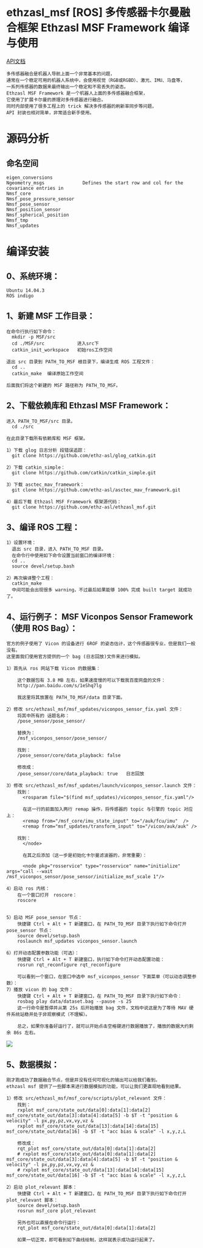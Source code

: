 # ethzasl_msf [ROS] 多传感器卡尔曼融合框架 Ethzasl MSF Framework 编译与使用


[API文档](http://ethz-asl.github.io/ethzasl_msf)


    多传感器融合是机器人导航上面一个非常基本的问题，
    通常在一个稳定可用的机器人系统中，会使用视觉（RGB或RGBD）、激光、IMU、马盘等，
    一系列传感器的数据来最终输出一个稳定和不易丢失的姿态。
    Ethzasl MSF Framework 是一个机器人上面的多传感器融合框架，
    它使用了扩展卡尔曼的原理对多传感器进行融合。
    同时内部使用了很多工程上的 trick 解决多传感器的刷新率同步等问题，
    API 封装也相对简单，非常适合新手使用。



# 源码分析
## 命名空间
    eigen_conversions	
    Ngeometry_msgs	            Defines the start row and col for the covariance entries in
    Nmsf_core	
    Nmsf_pose_pressure_sensor	
    Nmsf_pose_sensor	
    Nmsf_position_sensor	
    Nmsf_spherical_position	
    Nmsf_tmp	
    Nmsf_updates	

## 

# 编译安装
## 0、系统环境：

    Ubuntu 14.04.3
    ROS indigo

## 1、新建 MSF 工作目录：

    在命令行执行如下命令：
      mkdir -p MSF/src
      cd ./MSF/src            进入src下
      catkin_init_workspace   初始ros工作空间

    退出 src 目录到 PATH_TO_MSF 根目录下，编译生成 ROS 工程文件：
      cd ..
      catkin_make  编译原始工作空间

    后面我们将这个新建的 MSF 路径称为 PATH_TO_MSF。

## 2、下载依赖库和 Ethzasl MSF Framework：
    进入 PATH_TO_MSF/src 目录。
      cd ./src

    在此目录下载所有依赖库和 MSF 框架。

    1）下载 glog 日志分析 段错误追踪：
      git clone https://github.com/ethz-asl/glog_catkin.git

    2）下载 catkin_simple：
      git clone https://github.com/catkin/catkin_simple.git

    3）下载 asctec_mav_framework：
      git clone https://github.com/ethz-asl/asctec_mav_framework.git

    4）最后下载 Ethzasl MSF Framework 框架源代码：
      git clone https://github.com/ethz-asl/ethzasl_msf.git
## 3、编译 ROS 工程：
    1）设置环境：
      退出 src 目录，进入 PATH_TO_MSF 目录。
      在命令行中使用如下命令设置当前窗口的编译环境：	
      cd ..
      source devel/setup.bash

    2）再次编译整个工程：
      catkin_make
      中间可能会出现很多 warning，不过最后如果能够 100% 完成 built target 就成功了。

## 4、运行例子： MSF Viconpos Sensor Framework（使用 ROS Bag）：
    官方的例子使用了 Vicon 的设备进行 6ROF 的姿态估计，这个传感器很专业，但是我们一般没有。
    这里面我们使用官方提供的一个 bag (日志回放)文件来进行模拟。

    1）首先从 ros 网站下载 Vicon 的数据集：

        这个数据包有 3.8 MB 左右，如果速度慢的可以下载我百度网盘的文件：
        http://pan.baidu.com/s/1eShq7lg

        我这里将其放置在 PATH_TO_MSF/data 目录下面。

    2）修改 src/ethzasl_msf/msf_updates/viconpos_sensor_fix.yaml 文件：
        将其中所有的 话题名称：
        /pose_sensor/pose_sensor/

        替换为：
        /msf_viconpos_sensor/pose_sensor/

        找到：
        /pose_sensor/core/data_playback: false 

        修改成：
        /pose_sensor/core/data_playback: true   日志回放

    3）修改 src/ethzasl_msf/msf_updates/launch/viconpos_sensor.launch 文件：
        找到：
          <rosparam file="$(find msf_updates)/viconpos_sensor_fix.yaml"/>

          在这一行的前面加入两行 remap 操作，将传感器的 topic 与引擎的 topic 对应上：
          <remap from="/msf_core/imu_state_input" to="/auk/fcu/imu"  />
          <remap from="msf_updates/transform_input" to="/vicon/auk/auk" />

        找到：
          </node>

          在其之后添加（这一步是初始化卡尔曼滤波器的，非常重要）：

          <node pkg="rosservice" type="rosservice" name="initialize" args="call --wait /msf_viconpos_sensor/pose_sensor/initialize_msf_scale 1"/>

    4）启动 ros 内核：
        在一个窗口打开　roscore：
        roscore


    5）启动 MSF pose_sensor 节点：
        快捷键 Ctrl + Alt + T 新建窗口，在 PATH_TO_MSF 目录下执行如下命令打开　pose_sensor 节点：
        source devel/setup.bash 
        roslaunch msf_updates viconpos_sensor.launch

    6）打开动态配置参数功能（可选）：
        快捷键 Ctrl + Alt + T 新建窗口，执行如下命令打开动态配置功能：
        rosrun rqt_reconfigure rqt_reconfigure

        可以看到一个窗口，在窗口中选中 msf_viconpos_sensor 下面菜单（可以动态调整参数）：
    7）播放 vicon 的 bag 文件：
        快捷键 Ctrl + Alt + T 新建窗口，在 PATH_TO_MSF 目录下执行如下命令：
        rosbag play data/dataset.bag --pause -s 25
        这一行命令是暂停并从第 25s 后开始播放 bag 文件，文档中说这是为了等待 MAV 硬件系统站稳并处于非观察模式（不理解）。

        总之，如果你准备好运行了，就可以开始点击空格键进行数据播放了，播放的数据大约剩余 86s 左右。
![](http://wiki.ros.org/ethzasl_sensor_fusion/Tutorials/Introductory%20Tutorial%20for%20Multi-Sensor%20Fusion%20Framework?action=AttachFile&do=get&target=rosgraph.png)


## 5、数据模拟：
    刚才跑成功了数据融合节点，但是并没有任何可视化的输出可以给我们看到。
    ethzasl msf 提供了一些脚本来进行数据模拟的功能，可以让我们更直观地看到结果。

    1）修改 src/ethzasl_msf/msf_core/scripts/plot_relevant 文件：
        找到：
        rxplot msf_core/state_out/data[0]:data[1]:data[2] msf_core/state_out/data[3]:data[4]:data[5] -b $T -t "position & velocity" -l px,py,pz,vx,vy,vz &
        rxplot msf_core/state_out/data[13]:data[14]:data[15] msf_core/state_out/data[16] -b $T -t "acc bias & scale" -l x,y,z,L 

        修改成：
        rqt_plot msf_core/state_out/data[0]:data[1]:data[2]
        # rxplot msf_core/state_out/data[0]:data[1]:data[2] msf_core/state_out/data[3]:data[4]:data[5] -b $T -t "position & velocity" -l px,py,pz,vx,vy,vz &
        # rxplot msf_core/state_out/data[13]:data[14]:data[15] msf_core/state_out/data[16] -b $T -t "acc bias & scale" -l x,y,z,L 

    2）启动 plot_relevant 脚本：
        快捷键 Ctrl + Alt + T 新建窗口，在 PATH_TO_MSF 目录下执行如下命令打开　plot_relevant 脚本：
        source devel/setup.bash 
        rosrun msf_core plot_relevant

        另外也可以直接在命令行运行：
        rqt_plot msf_core/state_out/data[0]:data[1]:data[2]

        如果一切正常，即可看到如下曲线绘制，这样就表示成功运行起来了。
